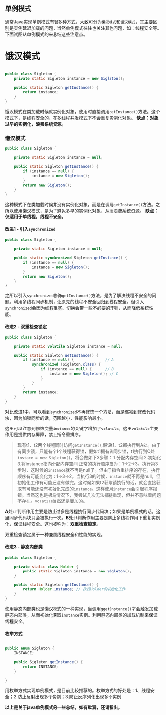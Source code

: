 ## 单例模式
通常Java实现单例模式有很多种方式，大致可分为`懒汉模式`和`饿汉模式`，其主要区别是实例延迟加载的问题，当然单例模式往往也关注其他问题，如：线程安全等。下面试图从单例模式的来总结这些注意点。

# 饿汉模式

```java 

public class Sigleton {
    private static Sigleton instance = new Sigleton();

    public static Sigleton getInstance() {
        return instance;
    }
}
```
饿汉模式在类加载时候就实例化对象，使用时直接调用`getInstance()`方法。这个模式下，是线程安全的，在多线程并发模式下不会重复实例化对象。
**缺点：对象过早的实例化，浪费系统资源。**

### 懒汉模式
```java
public class Sigleton {

    private static Sigleton instance = null;

    public static Sigleton getInstance() {
        if (instance == null) {
            instance = new Sigleton();
        }
        return new Sigleton();
    }
} 
```
这种模式下在类加载时候并没有实例化对象，而是在调用`getInstance()`方法。之所以使用懒汉模式，是为了避免多早的实例化对象，从而浪费系统资源。
**缺点：仅适用于单线程，线程不安全。**
#### 改进1 - 引入`synchronized`
```java
public class Sigleton {

    private static Sigleton instance = null;

    public static synchronized Sigleton getInstance() {
        if (instance == null) {
            instance = new Sigleton();
        }
        return new Sigleton();
    }
} 
```
之所以引入`synchronized`修饰`getInstance()`方法，是为了解决线程不安全的问题。利用多线程同步机制，让原先的线程不安全回归到线程安全。但引入`synchronized`会因为线程阻塞、切换会带一些不必要的开销，从而降低系统性能。
#### 改进2 - 双重检查锁定
```java
public class Sigleton {

    private static volatile Sigleton instance = null;

    public static Sigleton getInstance() {
        if (instance == null) {              // A
            synchronized (Sigleton.class) {
                if (instance == null) {      // B
                    instance = new Sigleton(); // C
                }
            }
        }
        return instance;
    }
} 
```
对比改进1中，可以看到`synchronized`不再修饰一个方法，而是缩减到修改代码块，因为加锁同步的话，范围越小，性能影响最小。

这里可以注意到修饰变量`instance`的关键字增加了`volatile`。这里`volatile`主要作用是提供内存屏障，禁止指令重排序。
> 现有t1、t2两个线程同时访问`getInstance()`,假设t1、t2都执行到A处。由于有同步锁，只能有个1个线程获得锁，假如t1拥有该同步锁，t1执行到C处`instace = new Sigleton()`。将会做如下3步骤：
> 1.分配内存空间
2.初始化
3.将instance指向分配内存空间
正常的执行顺序应为：1->2->3。执行第3步时，这时候的`instance`就不再是null了。但由于指令重排序的存在，执行顺序有可能变化为：1->3->2。当执行3的时候，`instance`就不再是null，但初始化工作有可能还没有做完。这时候如果t2获取锁执行的话，就会直接获取有可能还没有初始化完成的`instance`。这样使用`instance`会引起程序报错。当然这也是极端情况下，我尝试几次无法捕捉重现，但并不意味着问题不存在。`volatile`当然还是要加的。

**A**处`if`判断作用主要是防止过多是线程执行同步代码块；如果是单例模式的话，这里同步代码块只会被执行一次。**B**处`if`判断作用主要是防止多线程作用下重复实例化，保证线程安全。这也被称为：**双重检查锁定**。

双重检查锁定属于一种兼顾线程安全和性能的实现。


#### 改进3 - 静态内部类
```java
public class Sigleton {

    private static class Holder {
        public static Sigleton instance = new Sigleton();
    }

    public static Sigleton getInstance() {
        return Holder.instance; // 执行Holder的初始化工作
    }
}

```
使用静态内部类也是懒汉模式的一种实现，当调用`ggetInstance()`才会触发加载静态内部类，从而初始化获取`instance`实例。利用静态内部类的加载机制来保证线程安全。


#### 枚举方式

```java

public enum Sigleton {
    INSTANCE;

    public Sigleton getInstance() {
        return INSTANCE;
    }

}

```
用枚举方式实现单例模式，是目前比较推荐的。枚举方式的好处是：1、线程安全；2.防止反射出现多个实例；3.防止反序列化出现多个实例



**以上是关于java单例模式的一些总结，如有纰漏，还请指出。**


